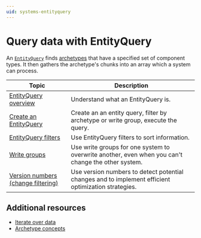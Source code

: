 ```yaml
---
uid: systems-entityquery
---
```


# Query data with EntityQuery

An [`EntityQuery`](xref:Unity.Entities.EntityQuery) finds [archetypes](concepts-archetypes.md) that have a specified set of component types. It then gathers the archetype's chunks into an array which a system can process. 

|**Topic**|**Description**|
|---|---|
|[EntityQuery overview](systems-entityquery-intro.md)|Understand what an EntityQuery is.|
|[Create an EntityQuery](systems-entityquery-create.md)|Create an an entity query, filter by archetype or write group, execute the query.|
|[EntityQuery filters](systems-entityquery-filters.md)|Use EntityQuery filters to sort information.|
|[Write groups](systems-write-groups.md)|Use write groups for one system to overwrite another, even when you can't change the other system. |
|[Version numbers (change filtering)](systems-version-numbers.md)|Use version numbers to detect potential changes and to implement efficient optimization strategies.|

## Additional resources

* [Iterate over data](systems-iterating-data-intro.md)
* [Archetype concepts](concepts-archetypes.md)
